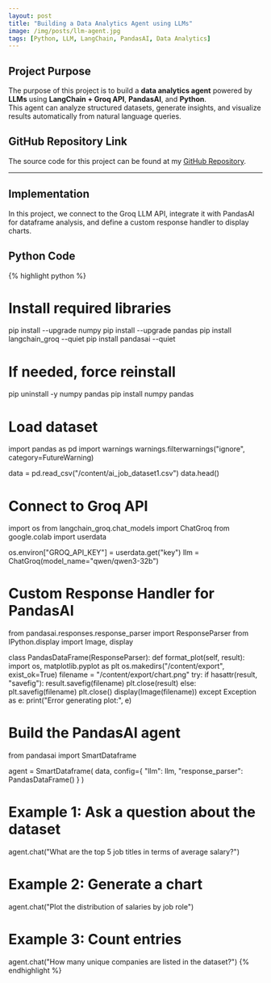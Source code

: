 ```yaml
---
layout: post
title: "Building a Data Analytics Agent using LLMs"
image: /img/posts/llm-agent.jpg
tags: [Python, LLM, LangChain, PandasAI, Data Analytics]
---
```


## Project Purpose  

The purpose of this project is to build a **data analytics agent** powered by **LLMs** using **LangChain + Groq API**, **PandasAI**, and **Python**.  
This agent can analyze structured datasets, generate insights, and visualize results automatically from natural language queries.  

## GitHub Repository Link  

The source code for this project can be found at my [GitHub Repository](https://github.com/BaberFaisal/Building-a-Data-Analytics-Agent-using-LLMs).  

---

## Implementation  

In this project, we connect to the Groq LLM API, integrate it with PandasAI for dataframe analysis, and define a custom response handler to display charts.  

## Python Code

{% highlight python %}
# Install required libraries
pip install --upgrade numpy
pip install --upgrade pandas
pip install langchain_groq --quiet
pip install pandasai --quiet

# If needed, force reinstall
pip uninstall -y numpy pandas
pip install numpy pandas

# Load dataset
import pandas as pd
import warnings
warnings.filterwarnings("ignore", category=FutureWarning)

data = pd.read_csv("/content/ai_job_dataset1.csv")
data.head()

# Connect to Groq API
import os
from langchain_groq.chat_models import ChatGroq
from google.colab import userdata

os.environ["GROQ_API_KEY"] = userdata.get("key")
llm = ChatGroq(model_name="qwen/qwen3-32b")

# Custom Response Handler for PandasAI
from pandasai.responses.response_parser import ResponseParser
from IPython.display import Image, display

class PandasDataFrame(ResponseParser):
    def format_plot(self, result):
        import os, matplotlib.pyplot as plt
        os.makedirs("/content/export", exist_ok=True)
        filename = "/content/export/chart.png"
        try:
            if hasattr(result, "savefig"):
                result.savefig(filename)
                plt.close(result)
            else:
                plt.savefig(filename)
                plt.close()
            display(Image(filename))
        except Exception as e:
            print("Error generating plot:", e)

# Build the PandasAI agent
from pandasai import SmartDataframe

agent = SmartDataframe(
    data,
    config={
        "llm": llm,
        "response_parser": PandasDataFrame()
    }
)

# Example 1: Ask a question about the dataset
agent.chat("What are the top 5 job titles in terms of average salary?")

# Example 2: Generate a chart
agent.chat("Plot the distribution of salaries by job role")

# Example 3: Count entries
agent.chat("How many unique companies are listed in the dataset?")
{% endhighlight %}

